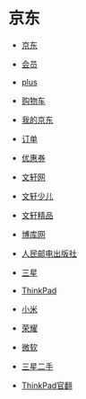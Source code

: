 # 京东


<div id = "首"></div>
<script src = "../js/首.js"></script>


* [京东](https://m.jd.com/)
* [会员](https://huiyuan.m.jd.com/)
* [plus](https://plus.m.jd.com/index)



* [购物车](https://p.m.jd.com/cart/cart.action)
* [我的京东](https://home.m.jd.com/myJd/newhome.action)
* [订单](https://trade.m.jd.com/order/orderlist_jdm.shtml)
* [优惠券](https://wqs.jd.com/my/coupon/jd.shtml)


* [文轩网](https://shop.m.jd.com/shop/home?shopId=38797)
* [文轩少儿](https://shop.m.jd.com/shop/home?shopId=148651)
* [文轩精品](https://shop.m.jd.com/shop/home?shopId=717935)


* [博库网](https://shop.m.jd.com/shop/home?shopId=38566)
* [人民邮电出版社](https://shop.m.jd.com/shop/home?shopId=85531)


* [三星](https://shop.m.jd.com/shop/home?shopId=1000003443)
* [ThinkPad](https://shop.m.jd.com/shop/home?shopId=1000000158)

* [小米](https://shop.m.jd.com/shop/home?shopId=1000004123)
* [荣耀](https://shop.m.jd.com/shop/home?shopId=1000000904)
* [微软](https://shop.m.jd.com/shop/home?shopId=1000000326)


* [三星二手](https://shop.m.jd.com/shop/home?shopId=813561)
* [ThinkPad官翻](https://shop.m.jd.com/shop/home?shopId=710727)
